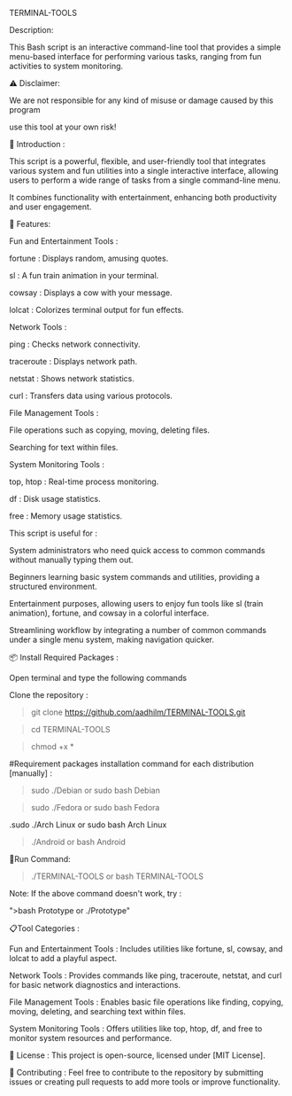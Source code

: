 TERMINAL-TOOLS

Description:

This Bash script is an interactive command-line tool that provides a simple menu-based interface for performing various tasks, ranging from fun activities to system monitoring.

⚠️ Disclaimer:

We are not responsible for any kind of misuse or damage caused by this program

use this tool at your own risk!

🎯 Introduction :

This script is a powerful, flexible, and user-friendly tool that integrates various system and fun utilities into a single interactive interface, allowing users to perform a wide range of tasks from a single command-line menu.

It combines functionality with entertainment, enhancing both productivity and user engagement.

🔧 Features:

Fun and Entertainment Tools :

fortune : Displays random, amusing quotes.

sl : A fun train animation in your terminal.

cowsay : Displays a cow with your message.

lolcat : Colorizes terminal output for fun effects.

Network Tools :

ping : Checks network connectivity.

traceroute : Displays network path.

netstat : Shows network statistics.

curl : Transfers data using various protocols.

File Management Tools :

File operations such as copying, moving, deleting files.

Searching for text within files.

System Monitoring Tools :

top, htop : Real-time process monitoring.

df : Disk usage statistics.

free : Memory usage statistics.


This script is useful for :

System administrators who need quick access to common commands without manually typing them out.

Beginners learning basic system commands and utilities, providing a structured environment.

Entertainment purposes, allowing users to enjoy fun tools like sl (train animation), fortune, and cowsay in a colorful interface.

Streamlining workflow by integrating a number of common commands under a single menu system, making navigation quicker.

📦 Install Required Packages :

Open terminal and type the following commands

Clone the repository :

>git clone https://github.com/aadhilm/TERMINAL-TOOLS.git

>cd TERMINAL-TOOLS

>chmod +x *

#Requirement packages installation command for each distribution [manually] :

>sudo ./Debian or sudo bash Debian

>sudo ./Fedora or sudo bash Fedora

.sudo ./Arch Linux or sudo bash Arch Linux

>./Android or bash Android

🏃Run Command:

>./TERMINAL-TOOLS or bash TERMINAL-TOOLS

Note: If the above command doesn't work, try :

">bash Prototype or ./Prototype"

📋Tool Categories :

Fun and Entertainment Tools : Includes utilities like fortune, sl, cowsay, and lolcat to add a playful aspect.

Network Tools : Provides commands like ping, traceroute, netstat, and curl for basic network diagnostics and interactions.

File Management Tools : Enables basic file operations like finding, copying, moving, deleting, and searching text within files.

System Monitoring Tools : Offers utilities like top, htop, df, and free to monitor system resources and performance.

📝 License :
This project is open-source, licensed under [MIT License].

🤝 Contributing :
Feel free to contribute to the repository by submitting issues or creating pull requests to add more tools or improve functionality.

